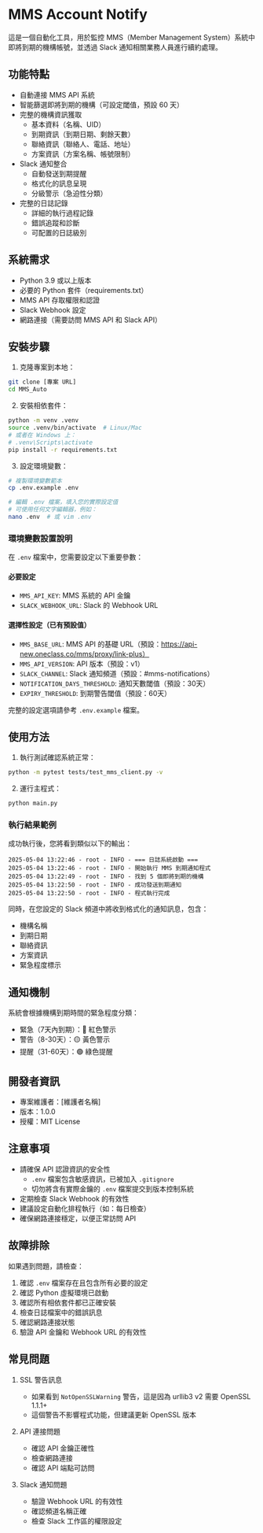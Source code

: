 # MMS Account Notify

這是一個自動化工具，用於監控 MMS（Member Management System）系統中即將到期的機構帳號，並透過 Slack 通知相關業務人員進行續約處理。

## 功能特點

- 自動連接 MMS API 系統
- 智能篩選即將到期的機構（可設定閾值，預設 60 天）
- 完整的機構資訊獲取
  - 基本資料（名稱、UID）
  - 到期資訊（到期日期、剩餘天數）
  - 聯絡資訊（聯絡人、電話、地址）
  - 方案資訊（方案名稱、帳號限制）
- Slack 通知整合
  - 自動發送到期提醒
  - 格式化的訊息呈現
  - 分級警示（急迫性分類）
- 完整的日誌記錄
  - 詳細的執行過程記錄
  - 錯誤追蹤和診斷
  - 可配置的日誌級別

## 系統需求

- Python 3.9 或以上版本
- 必要的 Python 套件（requirements.txt）
- MMS API 存取權限和認證
- Slack Webhook 設定
- 網路連接（需要訪問 MMS API 和 Slack API）

## 安裝步驟

1. 克隆專案到本地：
```bash
git clone [專案 URL]
cd MMS_Auto
```

2. 安裝相依套件：
```bash
python -m venv .venv
source .venv/bin/activate  # Linux/Mac
# 或者在 Windows 上：
# .venv\Scripts\activate
pip install -r requirements.txt
```

3. 設定環境變數：
```bash
# 複製環境變數範本
cp .env.example .env

# 編輯 .env 檔案，填入您的實際設定值
# 可使用任何文字編輯器，例如：
nano .env  # 或 vim .env
```

### 環境變數設置說明

在 `.env` 檔案中，您需要設定以下重要參數：

#### 必要設定
- `MMS_API_KEY`: MMS 系統的 API 金鑰
- `SLACK_WEBHOOK_URL`: Slack 的 Webhook URL

#### 選擇性設定（已有預設值）
- `MMS_BASE_URL`: MMS API 的基礎 URL（預設：https://api-new.oneclass.co/mms/proxy/link-plus）
- `MMS_API_VERSION`: API 版本（預設：v1）
- `SLACK_CHANNEL`: Slack 通知頻道（預設：#mms-notifications）
- `NOTIFICATION_DAYS_THRESHOLD`: 通知天數閾值（預設：30天）
- `EXPIRY_THRESHOLD`: 到期警告閾值（預設：60天）

完整的設定選項請參考 `.env.example` 檔案。

## 使用方法

1. 執行測試確認系統正常：
```bash
python -m pytest tests/test_mms_client.py -v
```

2. 運行主程式：
```bash
python main.py
```

### 執行結果範例

成功執行後，您將看到類似以下的輸出：
```
2025-05-04 13:22:46 - root - INFO - === 日誌系統啟動 ===
2025-05-04 13:22:46 - root - INFO - 開始執行 MMS 到期通知程式
2025-05-04 13:22:49 - root - INFO - 找到 5 個即將到期的機構
2025-05-04 13:22:50 - root - INFO - 成功發送到期通知
2025-05-04 13:22:50 - root - INFO - 程式執行完成
```

同時，在您設定的 Slack 頻道中將收到格式化的通知訊息，包含：
- 機構名稱
- 到期日期
- 聯絡資訊
- 方案資訊
- 緊急程度標示

## 通知機制

系統會根據機構到期時間的緊急程度分類：
- 緊急（7天內到期）：🔴 紅色警示
- 警告（8-30天）：🟡 黃色警示
- 提醒（31-60天）：🟢 綠色提醒

## 開發者資訊

- 專案維護者：[維護者名稱]
- 版本：1.0.0
- 授權：MIT License

## 注意事項

- 請確保 API 認證資訊的安全性
  - `.env` 檔案包含敏感資訊，已被加入 `.gitignore`
  - 切勿將含有實際金鑰的 `.env` 檔案提交到版本控制系統
- 定期檢查 Slack Webhook 的有效性
- 建議設定自動化排程執行（如：每日檢查）
- 確保網路連接穩定，以便正常訪問 API

## 故障排除

如果遇到問題，請檢查：
1. 確認 `.env` 檔案存在且包含所有必要的設定
2. 確認 Python 虛擬環境已啟動
3. 確認所有相依套件都已正確安裝
4. 檢查日誌檔案中的錯誤訊息
5. 確認網路連接狀態
6. 驗證 API 金鑰和 Webhook URL 的有效性

## 常見問題

1. SSL 警告訊息
   - 如果看到 `NotOpenSSLWarning` 警告，這是因為 urllib3 v2 需要 OpenSSL 1.1.1+
   - 這個警告不影響程式功能，但建議更新 OpenSSL 版本

2. API 連接問題
   - 確認 API 金鑰正確性
   - 檢查網路連接
   - 確認 API 端點可訪問

3. Slack 通知問題
   - 驗證 Webhook URL 的有效性
   - 確認頻道名稱正確
   - 檢查 Slack 工作區的權限設定